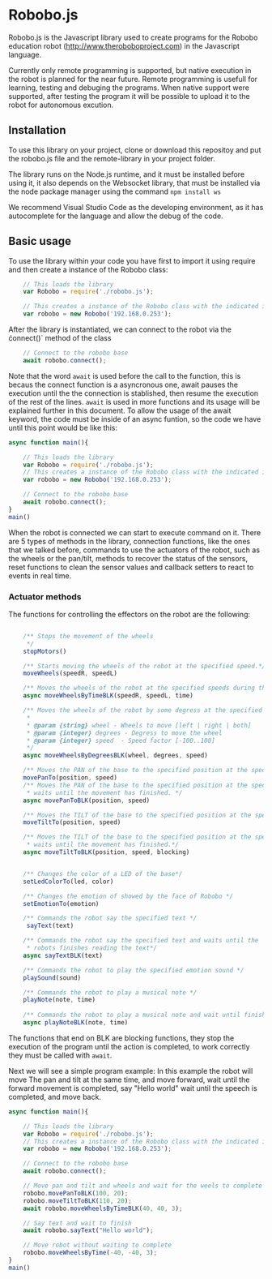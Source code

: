 # Robobo.js

Robobo.js is the Javascript library used to create programs for the Robobo education robot (http://www.theroboboproject.com) in the Javascript language.

Currently only remote programming is supported, but native execution in the robot is planned for the near future. Remote programming is usefull for learning, testing and debuging the programs. When native support were supported, after testing the program it will be possible to upload it to the robot for autonomous excution.

## Installation

To use this library on your project, clone or download this repositoy and put the robobo.js file and the remote-library in your project folder.

The library runs on the Node.js runtime, and it must be installed before using it, it also depends on the Websocket library, that must be installed via the node package manager using the command `npm install ws`

We recommend Visual Studio Code as the developing environment, as it has autocomplete for the language and allow the debug of the code.

## Basic usage

To use the library within your code you have first to import it using require and then create a instance of the Robobo class:

```javascript
    // This loads the library
    var Robobo = require('./robobo.js');

    // This creates a instance of the Robobo class with the indicated ip address
    var robobo = new Robobo('192.168.0.253');
```

After the library is instantiated, we can connect to the robot via the ćonnect()` method of the class

``` javascript
    // Connect to the robobo base
    await robobo.connect();
```

Note that the word `await` is used before the call to the function, this is becaus the connect function is a asyncronous one, await pauses the execution until the the connection is stablished, then resume the execution of the rest of the lines. `await` is used in more functions and its usage will be explained further in this document. 
To allow the usage of the await keyword, the code must be inside of an async funtion, so the code we have until this point would be like this:

``` javascript
async function main(){

    // This loads the library
    var Robobo = require('./robobo.js');
    // This creates a instance of the Robobo class with the indicated ip address
    var robobo = new Robobo('192.168.0.253');

    // Connect to the robobo base
    await robobo.connect();
}
main()
```

When the robot is connected we can start to execute command on it.
There are 5 types of methods in the library, connection functions, like the ones that we talked before, commands to use the actuators of the robot, such as the wheels or the pan/tilt, methods to recover the status of the sensors, reset functions to clean the sensor values and callback setters to react to events in real time.

### Actuator methods

The functions for controlling the effectors on the robot are the following:

``` javascript

    /** Stops the movement of the wheels
     */
    stopMotors()

    /** Starts moving the wheels of the robot at the specified speed.*/
    moveWheels(speedR, speedL)

    /** Moves the wheels of the robot at the specified speeds during the specified time.*/
    async moveWheelsByTimeBLK(speedR, speedL, time)

    /** Moves the wheels of the robot by some degress at the specified speed.
     * 
     * @param {string} wheel - Wheels to move [left | right | both]
     * @param {integer} degrees - Degress to move the wheel
     * @param {integer} speed  - Speed factor [-100..100]
     */
    async moveWheelsByDegreesBLK(wheel, degrees, speed)

    /** Moves the PAN of the base to the specified position at the specified speed*/
    movePanTo(position, speed) 
    /** Moves the PAN of the base to the specified position at the specified speed and
     * waits until the movement has finished. */
    async movePanToBLK(position, speed) 

    /** Moves the TILT of the base to the specified position at the specified speed */
    moveTiltTo(position, speed) 

    /** Moves the TILT of the base to the specified position at the specified speed and
     * waits until the movement has finished.*/
    async moveTiltToBLK(position, speed, blocking) 


    /** Changes the color of a LED of the base*/
    setLedColorTo(led, color) 

    /** Changes the emotion of showed by the face of Robobo */
    setEmotionTo(emotion) 

    /** Commands the robot say the specified text */
     sayText(text) 

    /** Commands the robot say the specified text and waits until the 
     * robots finishes reading the text*/
    async sayTextBLK(text)

    /** Commands the robot to play the specified emotion sound */
    playSound(sound)

    /** Commands the robot to play a musical note */
    playNote(note, time) 
    
    /** Commands the robot to play a musical note and wait until finishes playing it */
    async playNoteBLK(note, time)

```

The functions that end on BLK are blocking functions, they stop the execution of the program until the action is completed, to work correctly they must be called with `await`.

Next we will see a simple program example:
In this example the robot will move The pan and tilt at the same time, and move forward, wait until the forward movement is completed, say "Hello world" wait until the speech is completed, and move back.

``` javascript
async function main(){

    // This loads the library
    var Robobo = require('./robobo.js');
    // This creates a instance of the Robobo class with the indicated ip address
    var robobo = new Robobo('192.168.0.253');

    // Connect to the robobo base
    await robobo.connect();

    // Move pan and tilt and wheels and wait for the weels to complete
    robobo.movePanToBLK(100, 20);
    robobo.moveTiltToBLK(110, 20);
    await robobo.moveWheelsByTimeBLK(40, 40, 3);

    // Say text and wait to finish
    await robobo.sayText("Hello world");

    // Move robot without waiting to complete
    robobo.moveWheelsByTime(-40, -40, 3);
}
main()
    


```
